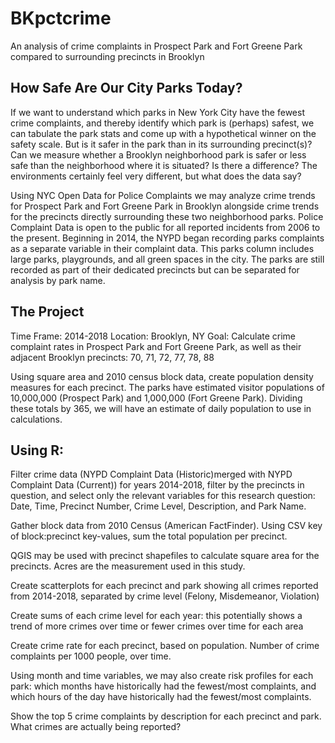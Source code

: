 # BKpctcrime
An analysis of crime complaints in Prospect Park and Fort Greene Park compared to surrounding precincts in Brooklyn

How Safe Are Our City Parks Today?
-----------------------------------
If we want to understand which parks in New York City have the fewest crime complaints, and thereby identify which park is (perhaps) safest, we can tabulate the park stats and come up with a hypothetical winner on the safety scale. But is it safer in the park than in its surrounding precinct(s)? Can we measure whether a Brooklyn neighborhood park is safer or less safe than the neighborhood where it is situated? Is there a difference? The environments certainly feel very different, but what does the data say?

Using NYC Open Data for Police Complaints we may analyze crime trends for Prospect Park and Fort Greene Park in Brooklyn alongside crime trends for the precincts directly surrounding these two neighborhood parks. Police Complaint Data is open to the public for all reported incidents from 2006 to the present. Beginning in 2014, the NYPD began recording parks complaints as a separate variable in their complaint data. This parks column includes large parks, playgrounds, and all green spaces in the city. The parks are still recorded as part of their dedicated precincts but can be separated for analysis by park name. 

The Project
------------
Time Frame: 2014-2018
Location: Brooklyn, NY
Goal: Calculate crime complaint rates in Prospect Park and Fort Greene Park, as well as their adjacent Brooklyn precincts:
70, 71, 72, 77, 78, 88

Using square area and 2010 census block data, create population density measures for each precinct. The parks have estimated visitor populations of 10,000,000 (Prospect Park) and 1,000,000 (Fort Greene Park). Dividing these totals by 365, we will have an estimate of daily population to use in calculations.

Using R:
---------
Filter crime data (NYPD Complaint Data (Historic)merged with NYPD Complaint Data (Current)) for years 2014-2018, filter by the precincts in question, and select only the relevant variables for this research question: Date, Time, Precinct Number, Crime Level, Description, and Park Name.

Gather block data from 2010 Census (American FactFinder). Using CSV key of block:precinct key-values, sum the total population per precinct.

QGIS may be used with precinct shapefiles to calculate square area for the precincts. Acres are the measurement used in this study.

Create scatterplots for each precinct and park showing all crimes reported from 2014-2018, separated by crime level (Felony, Misdemeanor, Violation)

Create sums of each crime level for each year: this potentially shows a trend of more crimes over time or fewer crimes over time for each area

Create crime rate for each precinct, based on population. Number of crime complaints per 1000 people, over time.

Using month and time variables, we may also create risk profiles for each park: which months have historically had the fewest/most complaints, and which hours of the day have historically had the fewest/most complaints.

Show the top 5 crime complaints by description for each precinct and park. What crimes are actually being reported?


